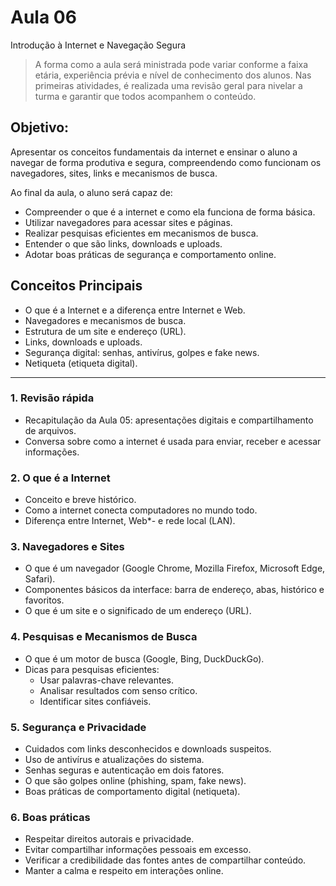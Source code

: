# Aula 06
Introdução à Internet e Navegação Segura

> A forma como a aula será ministrada pode variar conforme a faixa etária, experiência prévia e
> nível de conhecimento dos alunos. Nas primeiras atividades, é realizada uma revisão geral para
> nivelar a turma e garantir que todos acompanhem o conteúdo.

## Objetivo:
Apresentar os conceitos fundamentais da internet e ensinar o aluno a navegar de forma produtiva e segura, compreendendo como funcionam os navegadores, sites, links e mecanismos de busca.

Ao final da aula, o aluno será capaz de:
- Compreender o que é a internet e como ela funciona de forma básica.
- Utilizar navegadores para acessar sites e páginas.
- Realizar pesquisas eficientes em mecanismos de busca.
- Entender o que são links, downloads e uploads.
- Adotar boas práticas de segurança e comportamento online.

## Conceitos Principais
- O que é a Internet e a diferença entre Internet e Web.
- Navegadores e mecanismos de busca.
- Estrutura de um site e endereço (URL).
- Links, downloads e uploads.
- Segurança digital: senhas, antivírus, golpes e fake news.
- Netiqueta (etiqueta digital).

---

### 1. Revisão rápida
- Recapitulação da Aula 05: apresentações digitais e compartilhamento de arquivos.
- Conversa sobre como a internet é usada para enviar, receber e acessar informações.

### 2. O que é a Internet
- Conceito e breve histórico.
- Como a internet conecta computadores no mundo todo.
- Diferença entre Internet, Web*- e rede local (LAN).

### 3. Navegadores e Sites
- O que é um navegador (Google Chrome, Mozilla Firefox, Microsoft Edge, Safari).
- Componentes básicos da interface: barra de endereço, abas, histórico e favoritos.
- O que é um site e o significado de um endereço (URL).

### 4. Pesquisas e Mecanismos de Busca
- O que é um motor de busca (Google, Bing, DuckDuckGo).
- Dicas para pesquisas eficientes:
  - Usar palavras-chave relevantes.
  - Analisar resultados com senso crítico.
  - Identificar sites confiáveis.

### 5. Segurança e Privacidade
- Cuidados com links desconhecidos e downloads suspeitos.
- Uso de antivírus e atualizações do sistema.
- Senhas seguras e autenticação em dois fatores.
- O que são golpes online (phishing, spam, fake news).
- Boas práticas de comportamento digital (netiqueta).

### 6. Boas práticas
- Respeitar direitos autorais e privacidade.
- Evitar compartilhar informações pessoais em excesso.
- Verificar a credibilidade das fontes antes de compartilhar conteúdo.
- Manter a calma e respeito em interações online.
